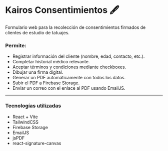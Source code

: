 # Kairos Consentimientos 🖋️

Formulario web para la recolección de consentimientos firmados de clientes de estudio de tatuajes.

### Permite:

- Registrar información del cliente (nombre, edad, contacto, etc.).
- Completar historial médico relevante.
- Aceptar términos y condiciones mediante checkboxes.
- Dibujar una firma digital.
- Generar un PDF automáticamente con todos los datos.
- Subir el PDF a Firebase Storage.
- Enviar un correo con el enlace al PDF usando EmailJS.

---

### Tecnologías utilizadas

- React + Vite
- TailwindCSS
- Firebase Storage
- EmailJS
- jsPDF
- react-signature-canvas
